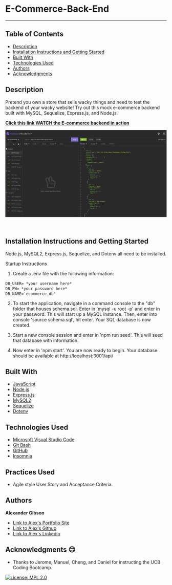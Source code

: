 # E-Commerce-Back-End
  -----------------

## Table of Contents
  - [Description](#Description)
  - [Installation Instructions and Getting Started](#Installation)
  - [Built With](#Built)
  - [Technologies Used](#Technologies)
  - [Authors](#Authors)
  - [Acknowledgments](#Acknowledgments)


## Description
Pretend you own a store that sells wacky things and need to test the backend of your wacky website! Try out this mock e-commerce backend built with MySQL, Sequelize, Express.js, and Node.js.


**[Click this link WATCH the E-commerce backend in action](https://watch.screencastify.com/v/Vu1HEwMkHq81wdsKsX0w)**

![Demo GIF of E-commerce backend](./images/ecommerce-demo.gif)

 <br />


## Installation Instructions and Getting Started
Node.js, MySQL2, Express.js, Sequelize, and Dotenv all need to be installed. 

Startup Instructions
1) Create a .env file with the following information:
```
DB_USER= *your username here*
DB_PW= *your password here*
DB_NAME='ecommerce_db'
```

2) To start the application, navigate in a command console to the "db" folder that houses schema.sql. Enter in 'mysql -u root -p' and enter in your password. This will start up a MySQL instance. Then, enter into console 'source schema.sql', hit enter. Your SQL database is now created.

3) Start a new console session and enter in 'npm run seed'. This will seed that database with information.

4) Now enter in 'npm start'. You are now ready to begin. Your database should be available at http://localhost:3001/api/

## Built With
* [JavaScript](https://developer.mozilla.org/en-US/docs/Web/JavaScript)
* [Node.js](https://nodejs.org/en/)
* [Express.js](https://expressjs.com/)
* [MySQL2](https://www.npmjs.com/package/mysql2)
* [Sequelize](https://www.npmjs.com/package/sequelize)
* [Dotenv](https://www.npmjs.com/package/dotenv)

## Technologies Used
* [Microsoft Visual Studio Code](https://code.visualstudio.com/)
* [Git Bash](https://git-scm.com/downloads)
* [GitHub](https://github.com/)
* [Insomnia](https://insomnia.rest/)

## Practices Used
* Agile style User Story and Acceptance Criteria.


## Authors
**Alexander Gibson** 

- [Link to Alex's Portfolio Site](https://argibson02.github.io/Professional-Portfolio-2/)
- [Link to Alex's Github](https://github.com/argibson02)
- [Link to Alex's LinkedIn](www.linkedin.com/in/alexander-gibson-1b0bb6105)


## Acknowledgments 😊
- Thanks to Jerome, Manuel, Cheng, and Daniel for instructing the UCB Coding Bootcamp.


[![License: MPL 2.0](https://img.shields.io/badge/License-MPL%202.0-brightgreen.svg)](https://opensource.org/licenses/MPL-2.0)